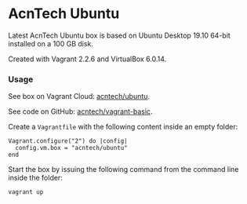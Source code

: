 # AcnTech Ubuntu
Latest AcnTech Ubuntu box is based on Ubuntu Desktop 19.10 64-bit installed on a 100 GB disk.

Created with Vagrant 2.2.6 and VirtualBox 6.0.14.

### Usage
See box on Vagrant Cloud: [acntech/ubuntu](https://app.vagrantup.com/acntech/boxes/ubuntu).

See code on GitHub: [acntech/vagrant-basic](https://github.com/acntech/vagrant-basic).

Create a ```Vagrantfile``` with the following content inside an empty folder:
```
Vagrant.configure("2") do |config|
  config.vm.box = "acntech/ubuntu"
end
```

Start the box by issuing the following command from the command line inside the folder:
```
vagrant up
```
